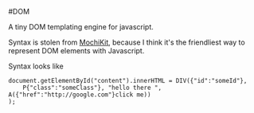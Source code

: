 #DOM

A tiny DOM templating engine for javascript.

Syntax is stolen from [MochiKit](http://MochiKit.com/), because I think it's the friendliest way to represent DOM elements with Javascript.

Syntax looks like
```
document.getElementById("content").innerHTML = DIV({"id":"someId"}, 
	P{"class":"someClass"}, "hello there ", A({"href":"http://google.com"}click me))
);

```

